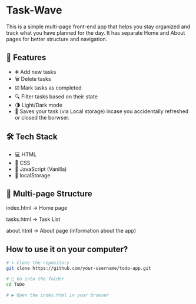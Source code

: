 # Task-Wave
This is a simple multi-page front-end app that helps you stay organized and track what you have planned for the day.
It has separate Home and About pages for better structure and navigation.
## 🚀 Features
- ➕  Add new tasks
- 🗑️ Delete tasks
- ☑️ Mark tasks as completed
- 🔍 Filter tasks based on their state
- 🌗 Light/Dark mode 
- 💾 Saves your task (via Local storage) incase you accidentally refreshed or closed the borwser.
 ## 🛠️ Tech Stack
- 💻 HTML
- 🎨 CSS
- 🧠 JavaScript (Vanilla)
- 💾 localStorage
## 📝 Multi-page Structure

index.html → Home page 

tasks.html → Task List

about.html → About page (information about the app)
  
  ## How to use it on your computer?

```bash
# ⬇️ Clone the repository
git clone https://github.com/your-username/todo-app.git

# 📂 Go into the folder
cd ToDo

# ▶️ Open the index.html in your browser
